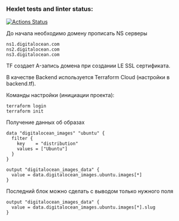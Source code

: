 ### Hexlet tests and linter status:
[![Actions Status](https://github.com/itelmenko/devops-for-programmers-project-77/workflows/hexlet-check/badge.svg)](https://github.com/itelmenko/devops-for-programmers-project-77/actions)

До начала необходимо домену прописать NS серверы

```
ns1.digitalocean.com
ns2.digitalocean.com
ns3.digitalocean.com
```

TF создает A-запись домена при создании LE SSL сертификата.

В качестве Backend используется Terraform Cloud (настройки в backend.tf).

Команды настройки (инициации проекта):

```
terraform login
terraform init
```

Получение данных об образах

```
data "digitalocean_images" "ubuntu" {
  filter {
    key    = "distribution"
    values = ["Ubuntu"]
  }
}

output "digitalocean_images_data" {
  value = data.digitalocean_images.ubuntu.images[*]
}
```

Последний блок можно сделать с выводом только нужного поля

```
output "digitalocean_images_data" {
  value = data.digitalocean_images.ubuntu.images[*].slug
}
```
